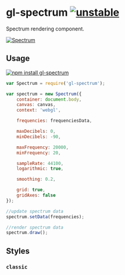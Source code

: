 # gl-spectrum [![unstable](http://badges.github.io/stability-badges/dist/unstable.svg)](http://github.com/badges/stability-badges)

Spectrum rendering component.

[![Spectrum](https://raw.githubusercontent.com/audio-lab/gl-spectrum/gh-pages/preview.png "Spectrum")](http://audio-lab.github.io/gl-spectrum/)

## Usage

[![npm install gl-spectrum](https://nodei.co/npm/gl-spectrum.png?mini=true)](https://npmjs.org/package/gl-spectrum/)

```js
var Spectrum = require('gl-spectrum');

var spectrum = new Spectrum({
	container: document.body,
	canvas: canvas,
	context: 'webgl',

	frequencies: frequenciesData,

	maxDecibels: 0,
	minDecibels: -90,

	maxFrequency: 20000,
	minFrequency: 20,

	sampleRate: 44100,
	logarithmic: true,

	smoothing: 0.2,

	grid: true,
	gridAxes: false
});

//update spectrum data
spectrum.setData(frequencies);

//render spectrum data
spectrum.draw();
```

## Styles

### `classic`

